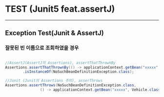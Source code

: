 # TEST (Junit5 feat.assertJ)
---
## Exception Test(Junit & AssertJ)
### 잘못된 빈 이름으로 조회하였을 경우


```java

//AssertJ(AssertJ의 Assertions), assertThatThrownBy 
Assertions.assertThatThrownBy(() -> applicationContext.getBean("xxxxx", Vehicle.class))
        .isInstanceOf(NoSuchBeanDefinitionException.class);

//Junit (Junit의 Assertions 주의), asserThrows
Assertions.assertThrows(NoSuchBeanDefinitionException.class,
                () -> applicationContext.getBean("xxxxx", Vehicle.class));
```
